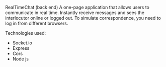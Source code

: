 RealTimeChat (back end)
A one-page application that allows users to communicate in real time. Instantly receive messages and sees the interlocutor online or logged out. To simulate correspondence, you need to log in from different browsers.

Technologies used:

- Socket.io
- Express
- Cors
- Node js
